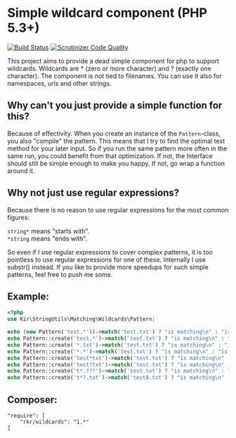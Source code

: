 Simple wildcard component (PHP 5.3+)
====================================

[![Build Status](https://travis-ci.org/rkrx/php-wildcards.svg)](https://travis-ci.org/rkrx/php-wildcards)
[![Scrutinizer Code Quality](https://scrutinizer-ci.com/g/rkrx/php-wildcards/badges/quality-score.png?b=master)](https://scrutinizer-ci.com/g/rkrx/php-wildcards/?branch=master)

This project aims to provide a dead simple component for php to support wildcards. Wildcards are * (zero or more character) and ? (exactly one character). The component is not tied to filenames. You can use it also for namespaces, urls and other strings.


## Why can't you just provide a simple function for this? 

Because of effectivity. When you create an instance of the `Pattern`-class, you also "compile" the pattern. This means that I try to find the optimal test method for your later input. So if you run the same pattern more often in the same run, you could benefit from that optimization. If not, the Interface should still be simple enough to make you happy. If not, go wrap a function around it.


## Why not just use regular expressions?

Because there is no reason to use regular expressions for the most common figures:

`string*` means "starts with".<br />
`*string` means "ends with".

So even if I use regular expressions to cover complex patterns, it is too pointless to use regular expressions for one of these. Internally I use substr() instead. If you like to provide more speedups for such simple patterns, feel free to push me some.
 

## Example:

```php
<?php
use Kir\StringUtils\Matching\Wildcards\Pattern;

echo (new Pattern('test.*'))->match('test.txt') ? "is matching\n" : "is not matching\n";
echo Pattern::create('test.*')->match('test.txt') ? "is matching\n" : "is not matching\n";
echo Pattern::create('*.txt')->match('test.txt') ? "is matching\n" : "is not matching\n";
echo Pattern::create('*.*')->match('test.txt') ? "is matching\n" : "is not matching\n";
echo Pattern::create('test*txt')->match('test.txt') ? "is matching\n" : "is not matching\n";
echo Pattern::create('test?txt')->match('test.txt') ? "is matching\n" : "is not matching\n";
echo Pattern::create('t*.???')->match('test.txt') ? "is matching\n" : "is not matching\n";
echo Pattern::create('t*?.txt')->match('test8.txt') ? "is matching\n" : "is not matching\n";
```


## Composer:

```
"require": [
	"rkr/wildcards": "1.*"
]
```